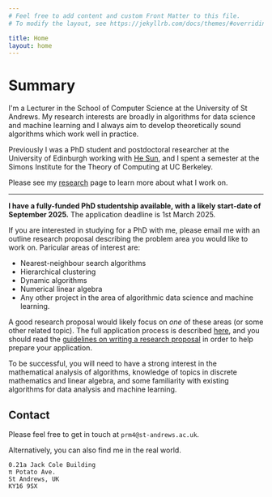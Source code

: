```yaml
---
# Feel free to add content and custom Front Matter to this file.
# To modify the layout, see https://jekyllrb.com/docs/themes/#overriding-theme-defaults

title: Home
layout: home
---
```

 
# Summary
I'm a Lecturer in the School of Computer Science at the University of St Andrews.
My research interests are broadly in algorithms for data science and machine learning and I always aim to develop
theoretically sound algorithms which work well in practice.

Previously I was a PhD student and postdoctoral researcher at the University of Edinburgh working with [He Sun](https://homepages.inf.ed.ac.uk/hsun4/), and I spent a semester at the Simons Institute for the Theory of Computing at UC Berkeley.

Please see my [research](/research/) page to learn more about what I work on.

---

**I have a fully-funded PhD studentship available, with a likely start-date of September 2025.**
The application deadline is 1st March 2025.

If you are interested in studying for a PhD with me, please email me with an outline research proposal describing the problem area you would like to work on.
Paricular areas of interest are:

* Nearest-neighbour search algorithms
* Hierarchical clustering
* Dynamic algorithms
* Numerical linear algebra
* Any other project in the area of algorithmic data science and machine learning.

A good research proposal would likely focus on *one* of these areas (or some other related topic). The full application process is described [here](https://www.st-andrews.ac.uk/computer-science/prospective/pgr/how-to-apply/), and you should read the [guidelines on writing a research proposal](https://www.st-andrews.ac.uk/computer-science/prospective/pgr/research-proposals/) in order to help prepare your application.

To be successful, you will need to have a strong interest in the mathematical analysis of algorithms, knowledge of topics in discrete mathematics and linear algebra, and some familiarity with existing algorithms for data analysis and machine learning. 

## Contact
Please feel free to get in touch at `prm4@st-andrews.ac.uk`.

Alternatively, you can also find me in the real world.

    0.21a Jack Cole Building
    π Potato Ave.
    St Andrews, UK
    KY16 9SX
